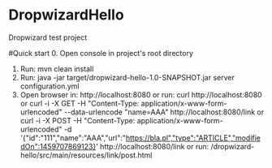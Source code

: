 # DropwizardHello
Dropwizard test project

#Quick start
0. Open console in project's root directory
1. Run: mvn clean install
2. Run: java -jar target/dropwizard-hello-1.0-SNAPSHOT.jar server configuration.yml
3. Open browser in: http://localhost:8080 or run:
curl http://localhost:8080
or
curl -i -X GET -H "Content-Type: application/x-www-form-urlencoded" --data-urlencode "name=AAA" http://localhost:8080/link
or
curl -i -X POST -H "Content-Type: application/x-www-form-urlencoded" -d '{"id":"111","name":"AAA","url":"https://bla.pl","type":"ARTICLE","modifiedOn":1459707869123}' http://localhost:8080/link
or run:
/dropwizard-hello/src/main/resources/link/post.html